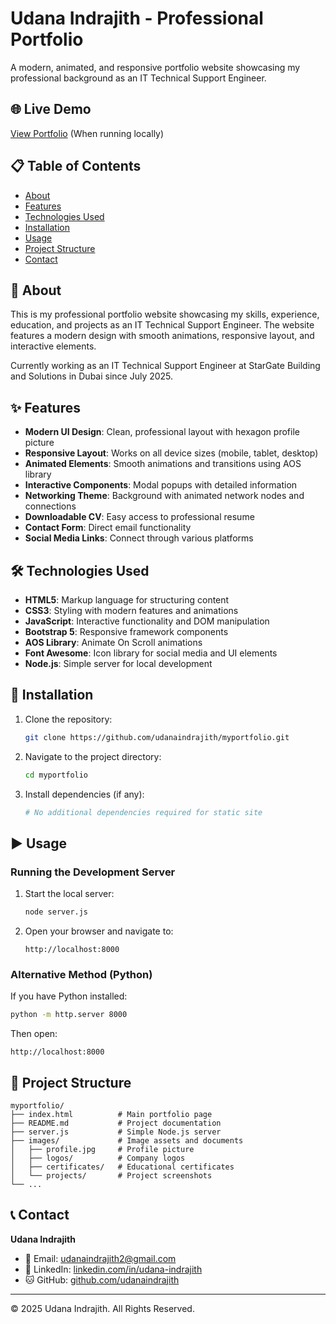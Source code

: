 
# Udana Indrajith - Professional Portfolio

A modern, animated, and responsive portfolio website showcasing my professional background as an IT Technical Support Engineer.

## 🌐 Live Demo

[View Portfolio](http://127.0.0.1:8000) (When running locally)

## 📋 Table of Contents

- [About](#about)
- [Features](#features)
- [Technologies Used](#technologies-used)
- [Installation](#installation)
- [Usage](#usage)
- [Project Structure](#project-structure)
- [Contact](#contact)

## 📖 About

This is my professional portfolio website showcasing my skills, experience, education, and projects as an IT Technical Support Engineer. The website features a modern design with smooth animations, responsive layout, and interactive elements.

Currently working as an IT Technical Support Engineer at StarGate Building and Solutions in Dubai since July 2025.

## ✨ Features

- **Modern UI Design**: Clean, professional layout with hexagon profile picture
- **Responsive Layout**: Works on all device sizes (mobile, tablet, desktop)
- **Animated Elements**: Smooth animations and transitions using AOS library
- **Interactive Components**: Modal popups with detailed information
- **Networking Theme**: Background with animated network nodes and connections
- **Downloadable CV**: Easy access to professional resume
- **Contact Form**: Direct email functionality
- **Social Media Links**: Connect through various platforms

## 🛠 Technologies Used

- **HTML5**: Markup language for structuring content
- **CSS3**: Styling with modern features and animations
- **JavaScript**: Interactive functionality and DOM manipulation
- **Bootstrap 5**: Responsive framework components
- **AOS Library**: Animate On Scroll animations
- **Font Awesome**: Icon library for social media and UI elements
- **Node.js**: Simple server for local development

## 🚀 Installation

1. Clone the repository:
   ```bash
   git clone https://github.com/udanaindrajith/myportfolio.git
   ```

2. Navigate to the project directory:
   ```bash
   cd myportfolio
   ```

3. Install dependencies (if any):
   ```bash
   # No additional dependencies required for static site
   ```

## ▶️ Usage

### Running the Development Server

1. Start the local server:
   ```bash
   node server.js
   ```

2. Open your browser and navigate to:
   ```
   http://localhost:8000
   ```

### Alternative Method (Python)

If you have Python installed:
```bash
python -m http.server 8000
```

Then open:
```
http://localhost:8000
```

## 📁 Project Structure

```
myportfolio/
├── index.html          # Main portfolio page
├── README.md           # Project documentation
├── server.js           # Simple Node.js server
├── images/             # Image assets and documents
│   ├── profile.jpg     # Profile picture
│   ├── logos/          # Company logos
│   ├── certificates/   # Educational certificates
│   └── projects/       # Project screenshots
└── ...
```

## 📞 Contact

**Udana Indrajith**
- 📧 Email: [udanaindrajith2@gmail.com](mailto:udanaindrajith2@gmail.com)
- 💼 LinkedIn: [linkedin.com/in/udana-indrajith](https://www.linkedin.com/in/udana-indrajith)
- 🐱 GitHub: [github.com/udanaindrajith](https://github.com/udanaindrajith)

---

© 2025 Udana Indrajith. All Rights Reserved.
